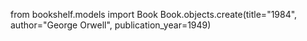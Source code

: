 from bookshelf.models import Book
Book.objects.create(title="1984", author="George Orwell", publication_year=1949)

